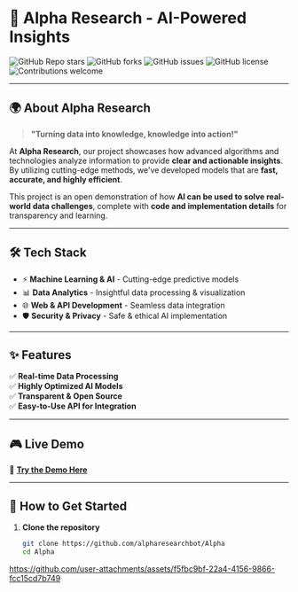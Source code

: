 # 🚀 Alpha Research - AI-Powered Insights

![GitHub Repo stars](https://img.shields.io/github/stars/alpharesearchbot/Alpha?style=social)
![GitHub forks](https://img.shields.io/github/forks/alpharesearchbot/Alpha?style=social)
![GitHub issues](https://img.shields.io/github/issues/alpharesearchbot/Alpha)
![GitHub license](https://img.shields.io/github/license/alpharesearchbot/Alpha)
![Contributions welcome](https://img.shields.io/badge/contributions-welcome-brightgreen)


---

## 🌍 About Alpha Research

> **"Turning data into knowledge, knowledge into action!"**  

At **Alpha Research**, our project showcases how advanced algorithms and technologies analyze information to provide **clear and actionable insights**. By utilizing cutting-edge methods, we've developed models that are **fast, accurate, and highly efficient**.

This project is an open demonstration of how **AI can be used to solve real-world data challenges**, complete with **code and implementation details** for transparency and learning.

---

## 🛠️ Tech Stack

- ⚡ **Machine Learning & AI** - Cutting-edge predictive models
- 📊 **Data Analytics** - Insightful data processing & visualization
- 🌐 **Web & API Development** - Seamless data integration
- 🛡 **Security & Privacy** - Safe & ethical AI implementation

---

## ✨ Features

✅ **Real-time Data Processing**  
✅ **Highly Optimized AI Models**  
✅ **Transparent & Open Source**  
✅ **Easy-to-Use API for Integration**  

---

## 🎮 Live Demo

🚀 **[Try the Demo Here](https://t.me/dootobot)**  

---

## 🎯 How to Get Started

1. **Clone the repository**  
   ```bash
   git clone https://github.com/alpharesearchbot/Alpha
   cd Alpha


https://github.com/user-attachments/assets/f5fbc9bf-22a4-4156-9866-fcc15cd7b749

